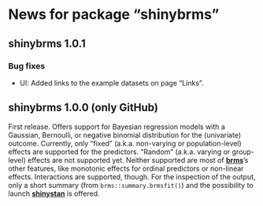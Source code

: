 
<!-- NEWS.md is generated from NEWS.Rmd. Please edit that file -->

# News for package “shinybrms”

## shinybrms 1.0.1

### Bug fixes

  - UI: Added links to the example datasets on page “Links”.

## shinybrms 1.0.0 (only GitHub)

First release. Offers support for Bayesian regression models with a
Gaussian, Bernoulli, or negative binomial distribution for the
(univariate) outcome. Currently, only “fixed” (a.k.a. non-varying or
population-level) effects are supported for the predictors. “Random”
(a.k.a. varying or group-level) effects are not supported yet. Neither
supported are most of
[**brms**](https://cran.r-project.org/web/packages/brms/index.html)’s
other features, like monotonic effects for ordinal predictors or
non-linear effects. Interactions are supported, though. For the
inspection of the output, only a short summary (from
`brms::summary.brmsfit()`) and the possibility to launch
[**shinystan**](https://cran.r-project.org/web/packages/shinystan/index.html)
is offered.
